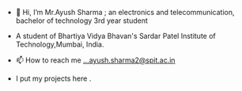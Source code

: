 - 👋 Hi, I’m Mr.Ayush Sharma ; an electronics and telecommunication, bachelor of technology 3rd year student
- A student of Bhartiya Vidya Bhavan's Sardar Patel Institute of Technology,Mumbai, India.

- 📫 How to reach me ...ayush.sharma2@spit.ac.in

<!---
ayush2801sharma/ayush2801sharma is a ✨ special ✨ repository because its `README.md` (this file) appears on your GitHub profile.
You can click the Preview link to take a look at your changes.
--->

- I put my projects here .

